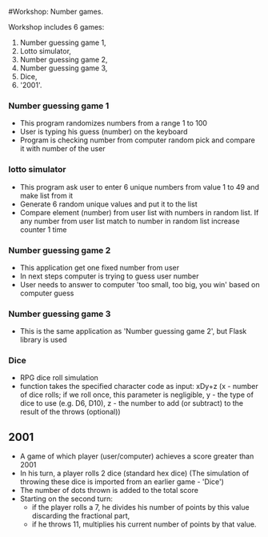 #Workshop: Number games.

Workshop includes 6 games:
1. Number guessing game 1,
2. Lotto simulator,
3. Number guessing game 2,
4. Number guessing game 3,
5. Dice,
6. '2001'.


### Number guessing game 1

- This program randomizes numbers from a range 1 to 100
- User is typing his guess (number) on the keyboard
- Program is checking number from computer random pick and compare it with number of the user

### lotto simulator

- This program ask user to enter 6 unique numbers from value 1 to 49 and make list from it
- Generate 6 random unique values and put it to the list
- Compare element (number) from user list with numbers in random list. If any number from user list match to number in 
random list increase counter 1 time


### Number guessing game 2

- This application get one fixed number from user
- In next steps computer is trying to guess user number
- User needs to answer to computer 'too small, too big, you win' based on computer guess


### Number guessing game 3

- This is the same application as 'Number guessing game 2', but Flask library is used


### Dice

- RPG dice roll simulation
- function takes the specified character code as input: xDy+z
  (x - number of dice rolls; if we roll once, this parameter is negligible, y - the type of dice to use (e.g. D6, D10), 
  z -  the number to add (or subtract) to the result of the throws (optional))


## 2001

- A game of which player (user/computer) achieves a score greater than 2001
- In his turn, a player rolls 2 dice (standard hex dice) (The simulation of throwing these dice is imported from an earlier 
  game - 'Dice')
- The number of dots thrown is added to the total score
- Starting on the second turn:
  - if the player rolls a 7, he divides his number of points by this value discarding the fractional part,
  - if he throws 11, multiplies his current number of points by that value.
